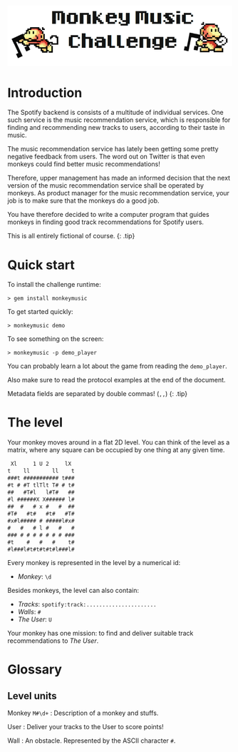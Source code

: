 <img class="logo" src="documents/logo.png" />

Introduction
============

The Spotify backend is consists of a multitude of individual services.
One such service is the music recommendation service, which is responsible
for finding and recommending new tracks to users, according to their taste in music.

The music recommendation service has lately been getting some pretty negative feedback
from users. The word out on Twitter is that even monkeys could find better music recommendations!

Therefore, upper management has made an informed decision that the next version of the music recommendation
service shall be operated by monkeys. As product manager for the music recommendation service, your job is to make sure that the monkeys do a good job. 

You have therefore decided to write a computer program that guides monkeys in finding good track recommendations for Spotify users.

This is all entirely fictional of course.
{: .tip}

Quick start
===========

To install the challenge runtime:

    > gem install monkeymusic

To get started quickly:

    > monkeymusic demo

To see something on the screen:

    > monkeymusic -p demo_player

You can probably learn a lot about the game from reading the `demo_player`.

Also make sure to read the protocol examples at the end of the document.

Metadata fields are separated by double commas! (`,,`)
{: .tip}

The level
=========

Your monkey moves around in a flat 2D level. You can think of the level as
a matrix, where any square can be occupied by one thing at any given time.

     Xl     1 U 2     lX 
    t    ll       ll    t
    ###t ########### t###
    #t # #T tlTlt T# # t#
    ##   #T#l   l#T#   ##
    #l ######X X###### l#
    ##  #   # x #   #  ##
    #T#   #t#   #t#   #T#
    #x#l##### # #####l#x#
    #   #   # l #   #   #
    ### # # # # # # # ###
    #t    #   #   #    t#
    #l###l#t#t#t#t#l###l#

Every monkey is represented in the level by a numerical id:

* *Monkey*: `\d`

Besides monkeys, the level can also contain:

* *Tracks*: `spotify:track:......................`
* *Walls*: `#`
* *The User*: `U`

Your monkey has one mission: to find and deliver suitable track 
recommendations to *The User*.

Glossary
========

Level units
-----------

Monkey `M#\d+`
: Description of a monkey and stuffs.

User
: Deliver your tracks to the User to score points!

Wall
: An obstacle. Represented by the ASCII character `#`.
